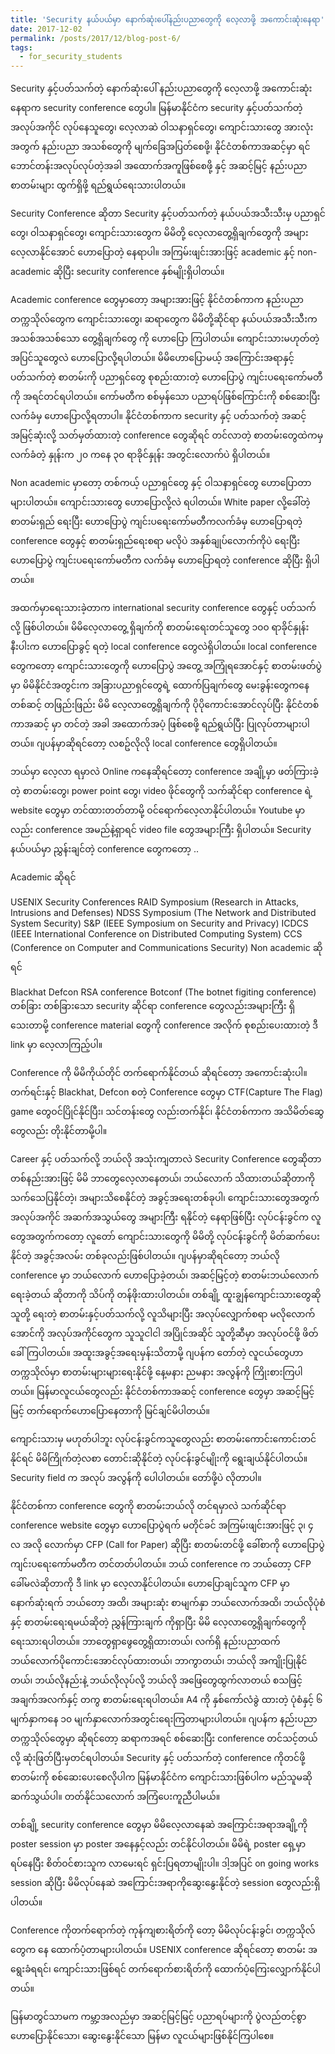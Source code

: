 ```yaml
---
title: 'Security နယ်ပယ်မှာ နောက်ဆုံးပေါ်နည်းပညာတွေကို လေ့လာဖို့ အကောင်းဆုံးနေရာ'
date: 2017-12-02
permalink: /posts/2017/12/blog-post-6/
tags:
  - for_security_students
---
```


Security နှင့်ပတ်သက်တဲ့ နောက်ဆုံးပေါ် နည်းပညာတွေကို လေ့လာဖို့ အကောင်းဆုံးနေရာက security conference တွေပါ။ မြန်မာနိုင်ငံက security နှင့်ပတ်သက်တဲ့ အလုပ်အကိုင် လုပ်နေသူတွေ၊ လေ့လာဆဲ ဝါသနာရှင်တွေ၊ ကျောင်းသားတွေ အားလုံးအတွက် နည်းပညာ အသစ်တွေကို မျက်ခြေအပြတ်စေဖို့၊ နိုင်ငံတစ်ကာအဆင့်မှာ ရင်ဘောင်တန်းအလုပ်လုပ်တဲ့အခါ အထောက်အကူဖြစ်စေဖို့ နှင့် အဆင့်မြင့် နည်းပညာစာတမ်းများ ထွက်ရှိဖို့ ရည်ရွယ်ရေးသားပါတယ်။

Security Conference ဆိုတာ
Security နှင့်ပတ်သက်တဲ့ နယ်ပယ်အသီးသီးမှ ပညာရှင်တွေ၊ ဝါသနာရှင်တွေ၊ ကျောင်းသားတွေက မိမိတို့ လေ့လာတွေ့ရှိချက်တွေကို အများလေ့လာနိုင်အောင် ဟောပြောတဲ့ နေရာပါ။ အကြမ်းဖျင်းအားဖြင့် academic နှင့် non-academic ဆိုပြီး security conference နှစ်မျိုးရှိပါတယ်။

Academic conference တွေမှာတော့ အများအားဖြင့် နိုင်ငံတစ်ကာက နည်းပညာ တက္ကသိုလ်တွေက ကျောင်းသားတွေ၊ ဆရာတွေက မိမိတို့ဆိုင်ရာ နယ်ပယ်အသီးသီးက အသစ်အသစ်သော တွေ့ရှိချက်တွေ ကို ဟော​ပြော ကြပါတယ်။ ကျောင်းသားမဟုတ်တဲ့အပြင်သူတွေလဲ ဟောပြောလို့ရပါတယ်။ မိမိဟောပြောမယ့် အကြောင်းအရာနှင့် ပတ်သက်တဲ့ စာတမ်းကို ပညာရှင်တွေ စုစည်းထားတဲ့ ဟောပြောပွဲ ကျင်းပရေးကော်မတီကို အရင်တင်ရပါတယ်။ ကော်မတီက စစ်မှန်သော ပညာရပ်ဖြစ်ကြောင်းကို စစ်ဆေးပြီး လက်ခံမှ ဟောပြောလို့ရတာပါ။ နိုင်ငံတစ်ကာက security နှင့် ပတ်သက်တဲ့ အဆင့် အမြင့်ဆုံးလို့ သတ်မှတ်ထားတဲ့ conference တွေဆိုရင် တင်လာတဲ့ စာတမ်းတွေထဲကမှ လက်ခံတဲ့ နှုန်းက ၂၀ ကနေ ၃၀ ရာခိုင်နှုန်း အတွင်းလောက်ပဲ ရှိပါတယ်။

Non academic မှာတော့ တစ်ကယ့် ပညာရှင်တွေ နှင့် ဝါသနာရှင်တွေ ဟောပြောတာများပါတယ်။ ကျောင်းသားတွေ ဟောပြောလို့လဲ ရပါတယ်။ White paper လို့ခေါ်တဲ့ စာတမ်းရှည် ရေးပြီး ဟောပြောပွဲ ကျင်းပရေးကော်မတီကလက်ခံမှ ဟောပြောရတဲ့ conference တွေနှင့် စာတမ်းရှည်ရေးစရာ မလိုပဲ အနှစ်ချုပ်လောက်ကိုပဲ ရေးပြီး ဟောပြောပွဲ ကျင်းပရေးကော်မတီက လက်ခံမှ ဟောပြောရတဲ့ conference ဆိုပြီး ရှိပါတယ်။

အထက်မှာရေးသားခဲ့တာက international security conference တွေနှင့် ပတ်သက်လို့ ဖြစ်ပါတယ်။ မိမိလေ့လာတွေ့ ရှိချက်ကို စာတမ်းရေးတင်သူတွေ ၁၀၀ ရာခိုင်နှုန်းနီးပါးက ဟောပြောခွင့် ရတဲ့ local conference တွေလဲရှိပါတယ်။ local conference တွေကတော့ ကျောင်းသားတွေကို ဟောပြောပွဲ အတွေ့ အကြုံရအောင်နှင့် စာတမ်းဖတ်ပွဲမှာ မိမိနိုင်ငံအတွင်းက အခြားပညာရှင်တွေရဲ့ ထောက်ပြချက်တွေ မေးခွန်းတွေကနေ တစ်ဆင့် တဖြည်းဖြည်း မိမိ လေ့လာတွေ့ရှိချက်ကို ပိုပိုကောင်းအောင်လုပ်ပြီး နိုင်ငံတစ်ကာအဆင့် မှာ တင်တဲ့ အခါ အထောက်အပံ့ ဖြစ်စေဖို့ ရည်ရွယ်ပြီး ပြုလုပ်တာများပါတယ်။ ဂျပန်မှာဆိုရင်တော့ လစဥ်လိုလို local conference တွေရှိပါတယ်။

ဘယ်မှာ လေ့လာ ရမှာလဲ
Online ကနေဆိုရင်တော့ conference အချို့မှာ ဖတ်ကြားခဲ့တဲ့ စာတမ်းတွေ၊ power point တွေ၊ video ဖိုင်တွေကို သက်ဆိုင်ရာ conference ရဲ့ website တွေမှာ တင်ထားတတ်တာမို့ ဝင်ရောက်လေ့လာနိုင်ပါတယ်။ Youtube မှာလည်း conference အမည်နဲ့ရှာရင် video file တွေအများကြီး ရှိပါတယ်။ Security နယ်ပယ်မှာ ညွှန်းချင်တဲ့ conference တွေကတော့ ..

Academic ဆိုရင်

USENIX Security Conferences
RAID Symposium (Research in Attacks, Intrusions and Defenses)
NDSS Symposium (The Network and Distributed System Security)
S&P (IEEE Symposium on Security and Privacy)
ICDCS (IEEE International Conference on Distributed Computing System)
CCS (Conference on Computer and Communications Security)
Non academic ဆိုရင်

Blackhat
Defcon
RSA conference
Botconf (The botnet figiting conference)
တစ်ခြား တစ်ခြားသော security ဆိုင်ရာ conference တွေလည်းအများကြီး ရှိသေးတာမို့ conference material တွေကို conference အလိုက် စုစည်းပေးထားတဲ့ ဒီ link မှာ လေ့လာကြည့်ပါ။

Conference ကို မိမိကိုယ်တိုင် တက်ရောက်နိုင်တယ် ဆိုရင်တော့ အကောင်းဆုံးပါ။ တက်ရင်းနှင့် Blackhat, Defcon စတဲ့ Conference တွေမှာ CTF(Capture The Flag) game တွေဝင်ပြိုင်နိုင်ပြီး၊ သင်တန်းတွေ လည်းတက်နိုင်၊ နိုင်ငံတစ်ကာက အသိမိတ်ဆွေတွေလည်း တိုးနိုင်တာမို့ပါ။

Career နှင့် ပတ်သက်လို့ ဘယ်လို အသုံးကျတာလဲ
Security Conference တွေဆိုတာ တစ်နည်းအားဖြင့် မိမိ ဘာတွေလေ့လာနေတယ်၊ ဘယ်လောက် သိထားတယ်ဆိုတာကို သက်သေပြနိုင်တဲ့၊ အများသိစေနိုင်တဲ့ အခွင့်အရေးတစ်ခုပါ၊ ကျောင်းသားတွေအတွက် အလုပ်အကိုင် အဆက်အသွယ်တွေ အများကြီး ရနိုင်တဲ့ နေရာဖြစ်ပြီး လုပ်ငန်းခွင်က လူတွေအတွက်ကတော့ လူတော် ကျောင်းသားတွေကို မိမိတို့ လုပ်ငန်းခွင်ကို မိတ်ဆက်ပေးနိုင်တဲ့ အခွင့်အလမ်း တစ်ခုလည်းဖြစ်ပါတယ်။ ဂျပန်မှာဆိုရင်တော့ ဘယ်လို conference မှာ ဘယ်လောက် ဟောပြောခဲ့တယ်၊ အဆင့်မြင့်တဲ့ စာတမ်းဘယ်လောက်ရေးခဲ့တယ် ဆိုတာကို သိပ်ကို တန်ဖိုးထားပါတယ်။ တစ်ချို့ ထူးချွန်ကျောင်းသားတွေဆို သူတို့ ရေးတဲ့ စာတမ်းနှင့်ပတ်သက်လို့ လူသိများပြီး အလုပ်လျှောက်စရာ မလိုလောက်အောင်ကို အလုပ်အကိုင်တွေက သူသူငါငါ အပြိုင်အဆိုင် သူတို့ဆီမှာ အလုပ်ဝင်ဖို့ ဖိတ်ခေါ်ကြပါတယ်။ အထူးအခွင့်အရေးမှန်းသိတာမို့ ဂျပန်က တော်တဲ့ လူငယ်တွေဟာ တက္ကသိုလ်မှာ စာတမ်းများများရေးနိုင်ဖို့ နေ့မနား ညမနား အလွန်ကို ကြိုးစားကြပါတယ်။ မြန်မာလူငယ်တွေလည်း နိုင်ငံတစ်ကာအဆင့် conference တွေမှာ အဆင့်မြင့်မြင့် တက်ရောက်ဟောပြောနေတာကို မြင်ချင်မိပါတယ်။

ကျောင်းသားမှ မဟုတ်ပါဘူး လုပ်ငန်းခွင်ကသူတွေလည်း စာတမ်းကောင်းကောင်းတင်နိုင်ရင် မိမိကြိုက်တဲ့လစာ တောင်းဆိုနိုင်တဲ့ လုပ်ငန်းခွင်မျိုးကို ရွေးချယ်နိုင်ပါတယ်။ Security field က အလုပ် အလွန်ကို ပေါပါတယ်။ တော်ဖို့ပဲ လိုတာပါ။

နိုင်ငံတစ်ကာ conference တွေကို စာတမ်းဘယ်လို တင်ရမှာလဲ
သက်ဆိုင်ရာ conference website တွေမှာ ဟောပြောပွဲရက် မတိုင်ခင် အကြမ်းဖျင်းအားဖြင့် ၃၊ ၄ လ အလို လောက်မှာ CFP (Call for Paper) ဆိုပြီး စာတမ်းတင်ဖို့ ခေါ်စာကို ဟောပြောပွဲကျင်းပရေးကော်မတီက တင်တတ်ပါတယ်။ ဘယ် conference က ဘယ်တော့ CFP ခေါ်မလဲဆိုတာကို ဒီ link မှာ လေ့လာနိုင်ပါတယ်။ ဟောပြောချင်သူက CFP မှာ နောက်ဆုံးရက် ဘယ်တော့ အထိ၊ အများဆုံး စာမျက်နှာ ဘယ်လောက်အထိ၊ ဘယ်လိုပုံစံနှင့် စာတမ်းရေးရမယ်ဆိုတဲ့ ညွှန်ကြားချက် ကိုရှာပြီး မိမိ လေ့လာတွေ့ရှိချက်တွေကို ရေးသားရပါတယ်။ ဘာတွေရှာဖွေတွေ့ရှိထားတယ်၊ လက်ရှိ နည်းပညာထက် ဘယ်လောက်ပိုကောင်းအောင်လုပ်ထားတယ်၊ ဘာကွာတယ်၊ ဘယ်လို အကျိုးပြုနိုင်တယ်၊ ဘယ်လိုနည်းနဲ့ ဘယ်လိုလုပ်လို့ ဘယ်လို အဖြေတွေထွက်လာတယ် စသဖြင့်အချက်အလက်နှင့် တကွ စာတမ်းရေးရပါတယ်။ A4 ကို နှစ်ကော်လံခွဲ ထားတဲ့ ပုံစံနှင့် ၆ မျက်နှာကနေ ၁၀ မျက်နှာလောက်အတွင်းရေးကြတာများပါတယ်။ ဂျပန်က နည်းပညာတက္ကသိုလ်တွေမှာ ဆိုရင်တော့ ဆရာကအရင် စစ်ဆေးပြီး conference တင်သင့်တယ် လို့ ဆုံးဖြတ်ပြီးမှတင်ရပါတယ်။ Security နှင့် ပတ်သက်တဲ့ conference ကိုတင်ဖို့ စာတမ်းကို စစ်ဆေးပေးစေလိုပါက မြန်မာနိုင်ငံက ကျောင်းသားဖြစ်ပါက မည်သူမဆို ဆက်သွယ်ပါ။ တတ်နိုင်သလောက် အကြံပေးကူညီပါမယ်။

တစ်ချို့ security conference တွေမှာ မိမိလေ့လာနေဆဲ အကြောင်းအရာအချို့ကို poster session မှာ poster အနေနှင့်လည်း တင်နိုင်ပါတယ်။ မိမိရဲ့ poster ရှေ့မှာရပ်နေပြီး စိတ်ဝင်စားသူက လာမေးရင် ရှင်းပြရတာမျိုးပါ။ ဒါ့အပြင် on going works session ဆိုပြီး မိမိလုပ်နေဆဲ အကြောင်းအရာကိုဆွေးနွေးနိုင်တဲ့ session တွေလည်းရှိပါတယ်။

Conference ကိုတက်ရောက်တဲ့ ကုန်ကျစားရိတ်ကို တော့ မိမိလုပ်ငန်းခွင်၊ တက္ကသိုလ်တွေက နေ ထောက်ပံ့တာများပါတယ်။ USENIX conference ဆိုရင်တော့ စာတမ်း အရွေးခံရရင်၊ ကျောင်းသားဖြစ်ရင် တက်ရောက်စားရိတ်ကို ထောက်ပံ့ကြေးလျှောက်နိုင်ပါတယ်။

မြန်မာတွင်သာမက ကမ္ဘာ့အလည်မှာ အဆင့်မြင့်မြင့် ပညာရပ်များကို ပွဲလည်တင့်စွာ ဟောပြောနိုင်သော၊ ဆွေးနွေးနိုင်သော မြန်မာ လူငယ်များဖြစ်နိုင်ကြပါစေ။